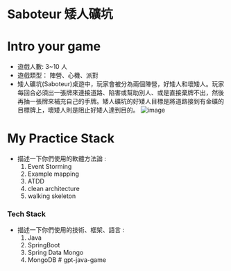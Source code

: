 
# Saboteur 矮人礦坑

# Intro your game
- 遊戲人數: 3~10 人
- 遊戲類型：	陣營、心機、派對
- 矮人礦坑(Saboteur)桌遊中，玩家會被分為兩個陣營，好矮人和壞矮人。玩家每回合必須出一張牌來連接道路、陷害或幫助別人、或是直接棄牌不出，然後再抽一張牌來補充自己的手牌。矮人礦坑的好矮人目標是將道路接到有金礦的目標牌上，壞矮人則是阻止好矮人達到目的。
![image](https://user-images.githubusercontent.com/64523960/200176268-d34d842a-c594-4087-af05-eccd8d178608.png)



# My Practice Stack
- 描述一下你們使用的軟體方法論 :
   1. Event Storming
   2. Example mapping
   3. ATDD
   4. clean architecture
   5. walking skeleton 
  

### Tech Stack
- 描述一下你們使用的技術、框架、語言 :
   1. Java
   2. SpringBoot
   3. Spring Data Mongo
   4. MongoDB 
#   g p t - j a v a - g a m e  
 